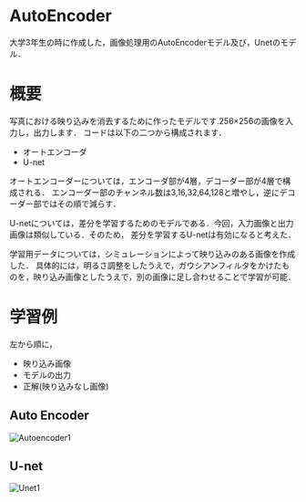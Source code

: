 # AutoEncoder
大学3年生の時に作成した，画像処理用のAutoEncoderモデル及び，Unetのモデル．

# 概要
写真における映り込みを消去するために作ったモデルです.256×256の画像を入力し，出力します．
コードは以下の二つから構成されます．

- オートエンコーダ
- U-net

オートエンコーダーについては，エンコーダ部が4層，デコーダー部が4層で構成される．
エンコーダー部のチャンネル数は3,16,32,64,128と増やし，逆にデコーダー部ではその順で減らす．

U-netについては，差分を学習するためのモデルである．今回，入力画像と出力画像は類似している．そのため，
差分を学習するU-netは有効になると考えた．

学習用データについては，シミュレーションによって映り込みのある画像を作成した．
具体的には，明るさ調整をしたうえで，ガウシアンフィルタをかけたものを，映り込み画像としたうえで，別の画像に足し合わせることで学習が可能．

# 学習例
左から順に，
- 映り込み画像
- モデルの出力
- 正解(映り込みなし画像)
## Auto Encoder
![Autoencoder1](https://user-images.githubusercontent.com/64346532/235559334-c47cadda-7a4b-4e2c-b863-1c5a8ef8f76a.png)

## U-net
![Unet1](https://user-images.githubusercontent.com/64346532/235559352-40c6a567-7d30-4fcd-9479-b291e02d1dd5.png)
